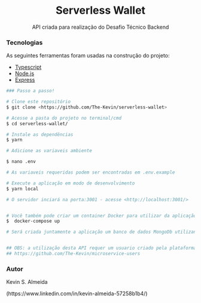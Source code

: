 <h1 align="center">Serverless Wallet</h1>

<p align="center">API criada para realização do Desafio Técnico Backend</p>

### Tecnologias

As seguintes ferramentas foram usadas na construção do projeto:

- [Typescript](https://www.typescriptlang.org/)
- [Node.js](https://nodejs.org/en/)
- [Express](https://expressjs.com/pt-br/)

```bash
### Passo a passo!

# Clone este repositório
$ git clone <https://github.com/The-Kevin/serverless-wallet>

# Acesse a pasta do projeto no terminal/cmd
$ cd serverless-wallet/

# Instale as dependências
$ yarn

# Adicione as variaveis ambiente

$ nano .env

# As variaveis requeridas podem ser encontradas em .env.example

# Execute a aplicação em modo de desenvolvimento
$ yarn local

# O servidor inciará na porta:3001 - acesse <http://localhost:3001/>


# Você também pode criar um container Docker para utilizar da aplicação
$  docker-compose up

# Será criada juntamente a aplicação um banco de dados MongoDb utilizando a porta 27017 por uma rede interna (ilia-network)


## OBS: a utilização desta API requer um usuario criado pela plataforma de usuario
## https://github.com/The-Kevin/microservice-users
```

### Autor

<p>Kevin S. Almeida</p>
<p>(https://www.linkedin.com/in/kevin-almeida-57258b1b4/)</p>

